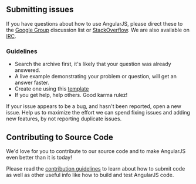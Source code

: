 ## Submitting issues

If you have questions about how to use AngularJS, please direct these to the
[Google Group][groups] discussion list or [StackOverflow][stackoverflow]. We are
also available on [IRC][irc].

### Guidelines

* Search the archive first, it's likely that your question was already answered.
* A live example demonstrating your problem or question, will get an answer faster.
* Create one using this [template][template]
* If you get help, help others. Good karma rulez!

If your issue appears to be a bug, and hasn't been reported, open a new issue.
Help us to maximize the effort we can spend fixing issues and adding new
features, by not reporting duplicate issues.

[stackoverflow]: http://stackoverflow.com/questions/tagged/angularjs
[groups]: https://groups.google.com/forum/?fromgroups#!forum/angular
[irc]: http://webchat.freenode.net/?channels=angularjs&uio=d4
[template]: http://plnkr.co/edit/gist:3510140

## Contributing to Source Code

We'd love for you to contribute to our source code and to make AngularJS even
better than it is today!

 Please read the [contribution guidelines][contribute] to learn about how to submit code as well as
 other useful info like how to build and test AngularJS code.

[list]: https://groups.google.com/forum/?fromgroups#!forum/angular
[contribute]: http://docs.angularjs.org/misc/contribute
